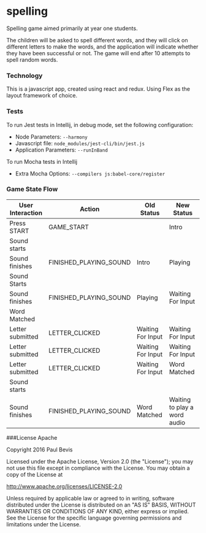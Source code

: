 # spelling
Spelling game aimed primarily at year one students.
 
The children will be asked to spell different words, and they will click on different letters to make the words, 
and the application will indicate whether they have been successful or not.  The game will end after 10 attempts to spell random words.

### Technology
This is a javascript app, created using react and redux. Using Flex as the layout framework of choice.

### Tests

To run Jest tests in Intellij, in debug mode, set the following configuration:
*   Node Parameters:        `--harmony`
*   Javascript file:        `node_modules/jest-cli/bin/jest.js`
*   Application Parameters: `--runInBand`

To run Mocha tests in Intellij
*   Extra Mocha Options:    `--compilers js:babel-core/register`

### Game State Flow
 
|User Interaction       |Action                     |Old Status         |New Status                     |
|---                    |---------                  |----------         |---                            |
|Press START            |GAME_START                 |                   |Intro                          |
|Sound starts           |                           |                   |                               |
|Sound finishes         |FINISHED_PLAYING_SOUND     |Intro              |Playing                        |
|Sound Starts           |                           |                   |                               |
|Sound finishes         |FINISHED_PLAYING_SOUND     |Playing            |Waiting For Input              |
|Word Matched                                                                                           |
|Letter submitted       |LETTER_CLICKED             |Waiting For Input  |Waiting For Input              |
|Letter submitted       |LETTER_CLICKED             |Waiting For Input  |Waiting For Input              |
|Letter submitted       |LETTER_CLICKED             |Waiting For Input  |Word Matched                   |
|Sound starts           |                           |                   |                               |
|Sound finishes         |FINISHED_PLAYING_SOUND     |Word Matched       |Waiting to play a word audio   |      
 
###License Apache

Copyright 2016 Paul Bevis

 Licensed under the Apache License, Version 2.0 (the "License");
 you may not use this file except in compliance with the License.
 You may obtain a copy of the License at

 http://www.apache.org/licenses/LICENSE-2.0

 Unless required by applicable law or agreed to in writing, software
 distributed under the License is distributed on an "AS IS" BASIS,
 WITHOUT WARRANTIES OR CONDITIONS OF ANY KIND, either express or implied.
 See the License for the specific language governing permissions and
 limitations under the License.
 
 

